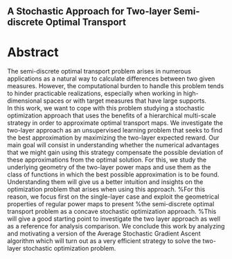 ## A Stochastic Approach for Two-layer Semi-discrete Optimal Transport

# Abstract
The semi-discrete optimal transport problem arises in numerous applications as a natural way to 
calculate differences between two given measures. However, the computational burden
to handle this problem tends to hinder practicable realizations, especially when 
working in high-dimensional spaces or with target measures that have large supports.  
In this work, we want to cope with this problem studying a stochastic optimization approach that uses the benefits
of a hierarchical multi-scale strategy in order to approximate optimal transport maps.
We investigate the two-layer approach as an unsupervised learning problem that seeks to find the best
approximation by maximizing the two-layer expected reward. 
Our main goal will consist in understanding whether the numerical 
advantages that we might gain using this strategy compensate the possible deviation of these approximations from
the optimal solution.
For this, we study the underlying geometry of the two-layer power maps and use them as the class of functions in which 
the best possible approximation is to be found.
Understanding them will give us a better intuition and insights on the optimization problem that arises when using this approach.
%For this reason, we focus first on the single-layer case and exploit the geometrical properties of regular power maps to present 
%the semi-discrete optimal transport problem as a concave stochastic optimization approach.
%This will give a good starting point to investigate the two layer approach as well as a reference for analysis comparison.
We conclude this work by analyzing and motivating a version of the Average Stochastic Gradient 
Ascent algorithm which will turn out as a very efficient strategy to solve the two-layer stochastic optimization problem.
